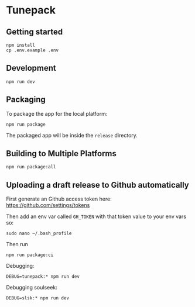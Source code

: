 # Tunepack 

## Getting started

```shell
npm install
cp .env.example .env
```

## Development

```shell
npm run dev
```

## Packaging

To package the app for the local platform:

```shell
npm run package
```

The packaged app will be inside the `release` directory.

## Building to Multiple Platforms

```shell
npm run package:all
```

## Uploading a draft release to Github automatically

First generate an Github access token here: https://github.com/settings/tokens

Then add an env var called `GH_TOKEN` with that token value to your env vars so:

```shell
sudo nano ~/.bash_profile
```

Then run

```
npm run package:ci
```

Debugging:

```
DEBUG=tunepack:* npm run dev
```

Debugging soulseek:

```
DEBUG=slsk:* npm run dev
```
